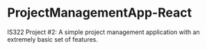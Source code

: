 # ProjectManagementApp-React
IS322 Project #2: A simple project management application with an extremely basic set of features.
